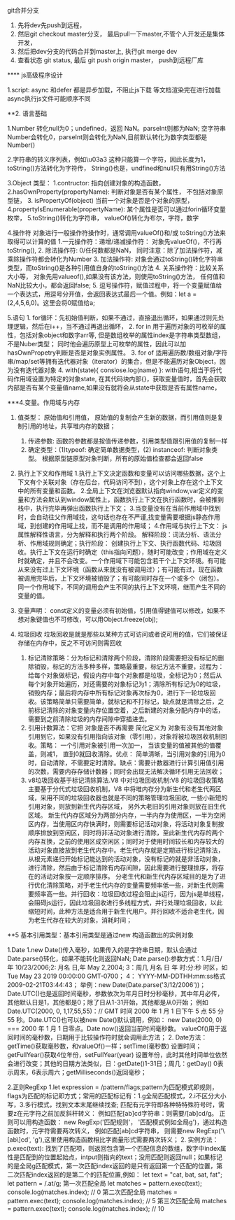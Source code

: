 git合并分支
  1. 先将dev先push到远程，
  2. 然后git checkout master分支， 最后pull一下master,不管个人开发还是集体开发，
  3. 然后把dev分支的代码合并到master上, 执行git merge dev
  4. 查看状态 git status, 最后 git push origin master， push到远程厂库
  
  
  
**** js高级程序设计
 
1.script: async 和defer 都是异步加载，不阻止js下载 等文档渲染完在进行加载 async执行js文件可能顺序不同

**2. 语言基础

1.Number 转化null为0；undefined，返回 NaN。parseInt则都为NaN; 空字符串Number会转化0，parseInt则会转化为NaN,目前默认转化为数字类型都是Number()

2.字符串的转义序列表，例如\u03a3 这种只能算一个字符，因此长度为1， toString()方法转化为字符传， String()也是，undfined和null只有用String()方法

3.Object 类型：
      1.contructor: 指向创建对象的构造函数， 
      2.hasOwnProperty(propertyName): 判断对象是否有某个属性， 不包括对象原型链， 
      3. isPropertyOf(object) 当前一个对象是否是个对象的原型，
      4.propertyIsEnumerable(propertyName): 某个属性是否可以通过forin循环变量枚举，
      5.toString()转化为字符串， valueOf()转化为布尔，字符，数字
  
4.操作符
     对象进行一般操作符操作时，通常调用valueOf()和/或 toString()方法来取得可以计算的值
     1.一元操作符：递增/递减操作符： 对象先valueOf()，不行再toString(),
     2. 除法操作符: 0/任何数都是NaN， 同时注意：除了加法操作符，减乘除操作符都会转化为Number
     3. 加法操作符: 对象会通过toString()转化字符串类型，而toString()是各种引用值自身的toString()方法
     4. 关系操作符：比较关系大小等， 对象先用valueof(),如果没有该方法，则使用toString()方法， 任何值和NaN比较大小，都会返回false; 
     5. 逗号操作符，赋值过程中，将一个变量赋值给一个表达式，用逗号分开值，会返回表达式最后一个值。例如：let a = (2,4,5,6,0)。这里会将0赋值给a;
   
5.语句
      1. for循环：先初始值判断，如果不通过，直接退出循环，如果通过则先处理逻辑，然后在i++，当不通过再退出循环，
      2. for in 用于遍历对象的可枚举的属性，包括对象object和数字arr等, 但是数组枚举的属性index是字符串类型数组，不是Nuber类型； 同时他会遍历原型上可枚举的属性，因此可以加hasOwnPropetry判断是否是对象实例属性。
      3. for of 适用遍历数/数组对象/字符串/map/set等拥有迭代器对象（iterator）的集合，但是不能遍历对象Object，因为没有迭代器对象
      4. with(state){ conslose.log(name) }: with语句,相当于将代码作用域设置为特定的对象state, 在其代码块内部{}，获取变量值时，首先会获取内部是否有某个变量值name,如果没有就将会从state中获取是否有属性name，
 
 ***4.变量。作用域与内存
1. 值类型： 原始值和引用值， 原始值的复制会产生新的数据，而引用值则是复制引用的地址，共享堆内存的数据；
    1. 传递参数: 函数的参数都是按值传递参数，引用类型值跟引用值的复制一样
    2. 确定类型：(1)typeof: 确定简单数据类型，(2) instanceof: 判断对象类型。 根据原型链原型对象判断，所有的原始值检查都会返回false
 
2. 执行上下文和作用域
   1.执行上下文决定函数和变量可以访问哪些数据，这个上下文有个关联对象（存在后台，代码访问不到），这个对象上存在这个上下文中的所有变量和函数。
   2.全局上下文在浏览器默认指向window,var定义的变量和方法会默认到window属性上，函数执行上下文在执行函数时，会被推到栈中，执行完毕再弹出函数执行上下文；
   3.当变量没有在当前作用域中找到时，会自动往父作用域找，这句话也存在不严谨,找变量需要根据js静态作用域，到创建的作用域上找，而不是调用的作用域；
   4.作用域与执行上下文： js属性解释性语言，分为解释和执行两个阶段。 解释阶段：词法分析、语法分析、作用域规则确定；执行阶段： 创建执行上下文、执行函数代码、垃圾回收。执行上下文在运行时确定（this指向问题），随时可能改变；作用域在定义时就确定，并且不会改变。一个作用域下可能包含若干个上下文环境。有可能从来没有过上下文环境（函数从来就没有被调用过）；有可能有过，现在函数被调用完毕后，上下文环境被销毁了；有可能同时存在一个或多个（闭包）。同一个作用域下，不同的调用会产生不同的执行上下文环境，继而产生不同的变量的值。

3. 变量声明：
   const定义的变量必须有初始值，引用值得键值可以修改，如果不想对象键值也不可修改，可以用Object.freeze(obj);
4. 垃圾回收
   垃圾回收是就是那些以某种方式可访问或者说可用的值，它们被保证存储在内存中，反之不可访问则需回收
   1. 标记清除策略：分为标记和清除两个阶段，清除阶段需要把没有标记的删除销毁，标记的方法多种多样，策略最重要，标记方法不重要，过程为：给每个对象做标记，假设内存中每个对象都是垃圾，全标记为0；然后从每个对象开始遍历，对还需要的对象标记为1；清除所有标记为0的垃圾，销毁内存；最后将内存中所有标记对象再次标为0，进行下一轮垃圾回收。该策略简单只需要简单，就标记和不打标记，缺点就是清除之后，之前标记清除的对象变量内存位置空着，之后新建的对象分配内存中的话，需要到之前清除垃圾的内存间隙中穿插进去。
   2. 引用计数算法：它把 对象是否不再需要 简化定义为 对象有没有其他对象引用到它，如果没有引用指向该对象（零引用），对象将被垃圾回收机制回收。策略： 一个引用对象被引用一次加一， 当该变量的值被其他的值覆盖，则减1， 直到0就回收清除。优点： 简单清晰，当引用对象的引用为0时，自动清除，不需要定时清除。缺点：需要计数器进行计算引用值引用的次数，需要内存存储计数器；同时会出现无法解决循环引用无法回收；
   3. v8垃圾回收基于标记清除算法.V8 中对垃圾回收机制:V8 的垃圾回收策略主要基于分代式垃圾回收机制，V8 中将堆内存分为新生代和老生代两区域，采用不同的垃圾回收器也就是不同的策略管理垃圾回收, 一些小新短的引用对象，则放到新生代内存区域， 另外大老旧的引用对象则放在旧生代区域。 新生代内存区域分为两部分内存，一半内存为使用区，一半为空闲区内存，当使用区内存快满时，则需要标记活动对象，将活动对象复制按顺序排放到空闲区，同时将非活动对象进行清除，至此新生代内存的两个内存互换，之前的使用区成空闲区；同时对于使用时间较长和内存较大的活动对象直接放到老生代内存中。老生代内存就是定期进行标记清除法，从根元素递归开始标记能达到的活动对象，没有标记的就是非活动对象，进行清除，然后由于标记清除有内存间隙，因此需要进行整理排序，将存在的活动对象按一定顺序排序。 分老生代和新生代内存区域目的是为了进行优化清除策略，对于老生代内存的变量需要频率低一些，对新生代则需要频率高一些。并行回收：垃圾回收过程会阻止js运行，因为js是单线程，会阻碍js运行，因此垃圾回收进行多线程方式，并行处理垃圾回收，以此缩短时间，此种方法是适合用于新生代用户。并行回收不适合老生代，因为老生代存在较大的对象，消耗时间；

**5 基本引用类型：基本引用类型是通过new 构造函数出的实例对象

 1.Date
   1.new Date()传入毫秒，如果传入的是字符串日期，默认会通过Date.parse()转化，如果不能转化则返回NaN; Date.parse():参数方式：1.月/日/年 10/23/2006;2: 月名 日,年 May 2,2004; 3：周几 月名 日 年 时:分:秒 时区，如Tue May 23 2019 00:00:00 GMT-0700； 4： YYYY-MM-DDTHH:mm:ss格式 2009-02-21T03:44:43； 举例：new Date(Date.parse('3/12/2006'))；Date.UTC()也是返回时间毫秒，参数依次为年月日时分秒毫秒，其中年月必传，其他默认日是1，其他都是0；除了日从1-31开始，其他都是从0开始； 例如Date.UTC(2000, 0, 1,17,55,55)：// GMT 时间 2000 年 1 月 1 日下午 5 点 55 分 55 秒。Date.UTC()也可以被new Date()默认调用，例如： new Date(2000, 0) === 2000 年 1 月 1 日零点。Date now()返回当前时间毫秒数。 valueOf()用于返回时间的毫秒数，日期用于比较操作符时就会调用此方法；
   2. Date方法： getTime()获取毫秒数，和valueOf()一样；setTime(毫秒数) 设置时间；getFullYear()获取4位年份，setFullYear(year) 设置年份，此时其他时间单位依然会进行改变；其他的日期方法类似，日：getDate()1-31日；周几：getDay() 0表示周末，6表示周六；getMilliseconds()返回毫秒；

2.正则RegExp
   1.let expression = /pattern/flags;pattern为匹配模式即规则，flags为匹配的标记即方式；常用的匹配标记有：1.g全局匹配模式，2.i不区分大小写，3.多行模式，找到文本末尾继续找查; 匹配有元字符即各种特特殊符号时，需要z在元字符之前加反斜杆转义： 例如匹配[ab]cd字符串：则需要/\[ab\]cd/g。 正则可以用构造函数： new RegExp('匹配规则'， '匹配模式例如全局g')，通过构造函数时，元字符需要两次转义， 例如匹配[ab]cd字符串， 则需要new RegExp('\\[ab\\]cd', 'g'),这里使用构造函数相比字面量形式需要两次转义；
   2. 实例方法：p.exec(text): 找到了匹配项，则返回包含第一个匹配信息的数组，数字中index属性是匹配到的位置起始点，intput则指向的text；没用匹配则返回null；如果标记的是全局g匹配模式，第一次匹配index返回的是只有返回第一个匹配的位置，第二次匹配index返回的是第二个的匹配位置,例如：
      let text = "cat, bat, sat, fat"; 
      let pattern = /.at/g; 
      第一次匹配全局
      let matches = pattern.exec(text);
      console.log(matches.index); // 0
      第二次匹配全局
      matches = pattern.exec(text); 
      console.log(matches.index); // 5
      第三次匹配全局
      matches = pattern.exec(text); 
      console.log(matches.index); // 10
